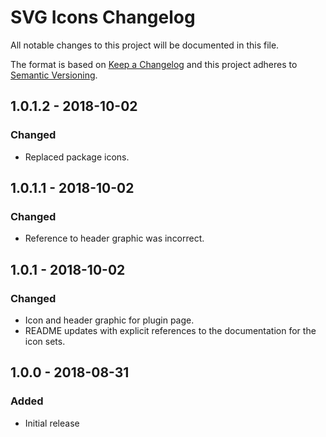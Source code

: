 # SVG Icons Changelog

All notable changes to this project will be documented in this file.

The format is based on [Keep a Changelog](http://keepachangelog.com/) and this project adheres to [Semantic Versioning](http://semver.org/).

## 1.0.1.2 - 2018-10-02
### Changed
- Replaced package icons.

## 1.0.1.1 - 2018-10-02
### Changed
- Reference to header graphic was incorrect.

## 1.0.1 - 2018-10-02
### Changed
- Icon and header graphic for plugin page.
- README updates with explicit references to the documentation for the icon sets.

## 1.0.0 - 2018-08-31
### Added
- Initial release
